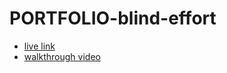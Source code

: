 # PORTFOLIO-blind-effort
* [live link](http://blindresume.seewilsoncode.com/#/)
* [walkthrough video](https://youtu.be/XHixIrTqrx8)
